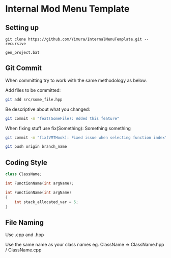 # Internal Mod Menu Template

## Setting up

```
git clone https://github.com/Yimura/InternalMenuTemplate.git --recursive
```

```
gen_project.bat
```

## Git Commit

When committing try to work with the same methodology as below.

Add files to be committed:
```bash
git add src/some_file.hpp
```

Be descriptive about what you changed:
```bash
git commit -m "feat(SomeFile): Added this feature"
```

When fixing stuff use fix(Something): Something something
```bash
git commit -m "fix(VMTHook): Fixed issue when selecting function index"
```

```bash
git push origin branch_name
```

## Coding Style

```cpp
class ClassName;

int FunctionName(int argName);

int FunctionName(int argName)
{
    int stack_allocated_var = 5;
}
```

## File Naming

Use .cpp and .hpp

Use the same name as your class names eg. ClassName => ClassName.hpp / ClassName.cpp
